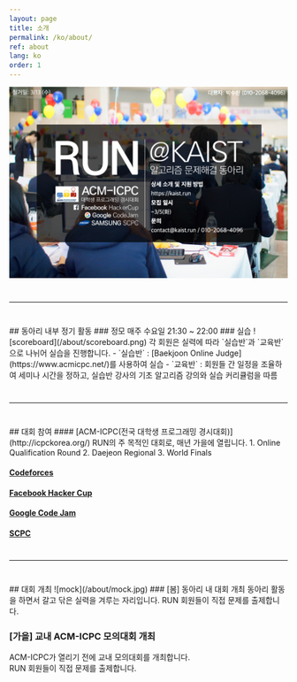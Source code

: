 ```yaml
---
layout: page
title: 소개
permalink: /ko/about/
ref: about
lang: ko
order: 1
---
```


![poster](/about/poster/2019_spring/ko.png)

<hr style="margin-top: 40px; margin-bottom: 40px; border: solid; border-width: 0; border-bottom: 1px solid #e8e8e8;"/>
## 동아리 내부 정기 활동
### 정모
매주 수요일 21:30 ~ 22:00
### 실습
![scoreboard](/about/scoreboard.png)
각 회원은 실력에 따라 `실습반`과 `교육반`으로 나뉘어 실습을 진행합니다.
- `실습반` : [Baekjoon Online Judge](https://www.acmicpc.net/)를 사용하여 실습
- `교육반` : 회원들 간 일정을 조율하여 세미나 시간을 정하고, 실습반 강사의 기초 알고리즘 강의와 실습 커리큘럼을 따름

<hr style="margin-top: 40px; margin-bottom: 40px; border: solid; border-width: 0; border-bottom: 1px solid #e8e8e8;"/>
## 대회 참여
#### [ACM-ICPC(전국 대학생 프로그래밍 경시대회)](http://icpckorea.org/)
RUN의 주 목적인 대회로, 매년 가을에 열립니다.
1. Online Qualification Round
2. Daejeon Regional
3. World Finals

#### [Codeforces](http://codeforces.com/)
#### [Facebook Hacker Cup](https://www.facebook.com/hackercup/)
#### [Google Code Jam](https://code.google.com/codejam/)
#### [SCPC](https://www.codeground.org/)

<hr style="margin-top: 40px; margin-bottom: 40px; border: solid; border-width: 0; border-bottom: 1px solid #e8e8e8;"/>
## 대회 개최 
![mock](/about/mock.jpg)
### [봄] 동아리 내 대회 개최
동아리 활동을 하면서 갈고 닦은 실력을 겨루는 자리입니다.  
RUN 회원들이 직접 문제를 출제합니다.

### [가을] 교내 ACM-ICPC 모의대회 개최
ACM-ICPC가 열리기 전에 교내 모의대회를 개최합니다.  
RUN 회원들이 직접 문제를 출제합니다.
